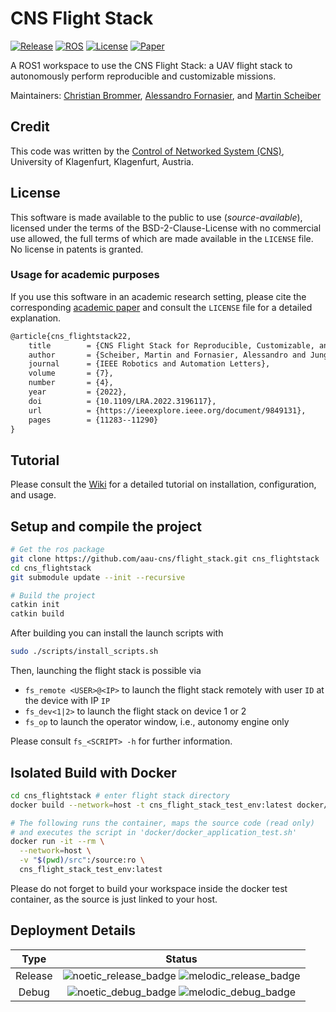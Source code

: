 # CNS Flight Stack

<!-- [![Release](https://img.shields.io/github/v/release/aau-cns/flight_stack?logo=github)](https://github.com/aau-cns/flight_stack/releases) [![ROS](https://img.shields.io/github/workflow/status/aau-cns/flight_stack/ROS/main?logo=ROS&label=ROS1%20build)](https://github.com/aau-cns/flight_stack/actions/workflows/ros.yml) [![Dependencies](https://img.shields.io/librariesio/github/aau-cns/flight_stack)](https://github.com/aau-cns/flight_stack/blob/main/src/) -->
[![Release](https://img.shields.io/github/v/release/aau-cns/flight_stack?include_prereleases&logo=github)](https://github.com/aau-cns/flight_stack/releases)
[![ROS](https://img.shields.io/github/actions/workflow/status/aau-cns/flight_stack/ros.yml?branch=main&logo=ROS&label=ROS1%20build)](https://github.com/aau-cns/flight_stack/actions/workflows/ros.yml)
[![License](https://img.shields.io/badge/License-AAUCNS-336B81.svg)](https://github.com/aau-cns/flight_stack/blob/main/LICENSE)
[![Paper](https://img.shields.io/badge/IEEEXplore-10.1109/LRA.2022.3196117-00629B.svg?logo=ieee)](https://doi.org/10.1109/LRA.2022.3196117)

A ROS1 workspace to use the CNS Flight Stack: a UAV flight stack to autonomously perform reproducible and customizable missions.

Maintainers: [Christian Brommer](mailto:christian.brommer@aau.at), [Alessandro Fornasier](mailto:alessandro.fornasier@aau.at), and [Martin Scheiber](mailto:martin.scheiber@aau.at)

## Credit
This code was written by the [Control of Networked System (CNS)](https://www.aau.at/en/smart-systems-technologies/control-of-networked-systems/), University of Klagenfurt, Klagenfurt, Austria.

## License
This software is made available to the public to use (_source-available_), licensed under the terms of the BSD-2-Clause-License with no commercial use allowed, the full terms of which are made available in the `LICENSE` file. No license in patents is granted.

### Usage for academic purposes
If you use this software in an academic research setting, please cite the
corresponding [academic paper] and consult the `LICENSE` file for a detailed explanation.

```latex
@article{cns_flightstack22,
    title        = {CNS Flight Stack for Reproducible, Customizable, and Fully Autonomous Applications},
    author       = {Scheiber, Martin and Fornasier, Alessandro and Jung, Roland and Böhm, Christoph and Dhakate, Rohit and Stewart, Christian and Steinbrener, Jan and Weiss, Stephan and Brommer, Christian},
    journal      = {IEEE Robotics and Automation Letters},
    volume       = {7},
    number       = {4},
    year         = {2022},
    doi          = {10.1109/LRA.2022.3196117},
    url          = {https://ieeexplore.ieee.org/document/9849131},
    pages        = {11283--11290}
}
```

## Tutorial

Please consult the [Wiki](https://github.com/aau-cns/flight_stack/wiki) for a detailed tutorial on installation, configuration, and usage.

## Setup and compile the project

```bash
# Get the ros package
git clone https://github.com/aau-cns/flight_stack.git cns_flightstack
cd cns_flightstack
git submodule update --init --recursive

# Build the project
catkin init
catkin build
```

After building you can install the launch scripts with
```bash
sudo ./scripts/install_scripts.sh
```

Then, launching the flight stack is possible via

- `fs_remote <USER>@<IP>` to launch the flight stack remotely with user `ID` at the device with IP `IP`
- `fs_dev<1|2>` to launch the flight stack on device 1 or 2
- `fs_op` to launch the operator window, i.e., autonomy engine only

Please consult `fs_<SCRIPT> -h` for further information.

## Isolated Build with Docker

```sh
cd cns_flightstack # enter flight stack directory
docker build --network=host -t cns_flight_stack_test_env:latest docker/ # Build the Docker image

# The following runs the container, maps the source code (read only)
# and executes the script in 'docker/docker_application_test.sh'
docker run -it --rm \
  --network=host \
  -v "$(pwd)/src":/source:ro \
  cns_flight_stack_test_env:latest
```
Please do not forget to build your workspace inside the docker test container, as the source is just linked to your host.

## Deployment Details

| Type | Status|
|:----:|:-----:|
| Release | ![noetic_release_badge](https://img.shields.io/endpoint?url=https://gist.githubusercontent.com/ist-cns/d4b4eee830e1c61a17ed35ecf413f8d1/raw/build_ros_noetic_Release.json) ![melodic_release_badge](https://img.shields.io/endpoint?url=https://gist.githubusercontent.com/ist-cns/d4b4eee830e1c61a17ed35ecf413f8d1/raw/build_ros_melodic_Release.json) |
| Debug | ![noetic_debug_badge](https://img.shields.io/endpoint?url=https://gist.githubusercontent.com/ist-cns/d4b4eee830e1c61a17ed35ecf413f8d1/raw/build_ros_noetic_Debug.json) ![melodic_debug_badge](https://img.shields.io/endpoint?url=https://gist.githubusercontent.com/ist-cns/d4b4eee830e1c61a17ed35ecf413f8d1/raw/build_ros_melodic_Debug.json) |

<!-- LINKS: -->
[academic paper]: https://ieeexplore.ieee.org/document/9849131